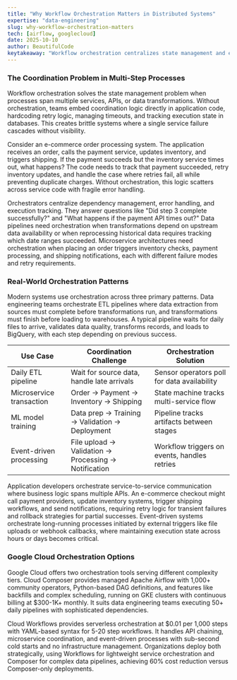 ```yaml
---
title: "Why Workflow Orchestration Matters in Distributed Systems"
expertise: "data-engineering"
slug: why-workflow-orchestration-matters
tech: [airflow, googlecloud]
date: 2025-10-10
author: BeautifulCode
keytakeaway: "Workflow orchestration centralizes state management and error handling for multi-step distributed processes, with tool selection driven by pipeline complexity, execution frequency, and whether teams need Python extensibility or serverless simplicity."
---
```


### The Coordination Problem in Multi-Step Processes

Workflow orchestration solves the state management problem when processes span multiple services, APIs, or data transformations. Without orchestration, teams embed coordination logic directly in application code, hardcoding retry logic, managing timeouts, and tracking execution state in databases. This creates brittle systems where a single service failure cascades without visibility.

Consider an e-commerce order processing system. The application receives an order, calls the payment service, updates inventory, and triggers shipping. If the payment succeeds but the inventory service times out, what happens? The code needs to track that payment succeeded, retry inventory updates, and handle the case where retries fail, all while preventing duplicate charges. Without orchestration, this logic scatters across service code with fragile error handling.

Orchestrators centralize dependency management, error handling, and execution tracking. They answer questions like "Did step 3 complete successfully?" and "What happens if the payment API times out?" Data pipelines need orchestration when transformations depend on upstream data availability or when reprocessing historical data requires tracking which date ranges succeeded. Microservice architectures need orchestration when placing an order triggers inventory checks, payment processing, and shipping notifications, each with different failure modes and retry requirements.

### Real-World Orchestration Patterns

Modern systems use orchestration across three primary patterns. Data engineering teams orchestrate ETL pipelines where data extraction from sources must complete before transformations run, and transformations must finish before loading to warehouses. A typical pipeline waits for daily files to arrive, validates data quality, transforms records, and loads to BigQuery, with each step depending on previous success.

| Use Case | Coordination Challenge | Orchestration Solution |
|----------|------------------------|------------------------|
| Daily ETL pipeline | Wait for source data, handle late arrivals | Sensor operators poll for data availability |
| Microservice transaction | Order → Payment → Inventory → Shipping | State machine tracks multi-service flow |
| ML model training | Data prep → Training → Validation → Deployment | Pipeline tracks artifacts between stages |
| Event-driven processing | File upload → Validation → Processing → Notification | Workflow triggers on events, handles retries |

Application developers orchestrate service-to-service communication where business logic spans multiple APIs. An e-commerce checkout might call payment providers, update inventory systems, trigger shipping workflows, and send notifications, requiring retry logic for transient failures and rollback strategies for partial successes. Event-driven systems orchestrate long-running processes initiated by external triggers like file uploads or webhook callbacks, where maintaining execution state across hours or days becomes critical.

### Google Cloud Orchestration Options

Google Cloud offers two orchestration tools serving different complexity tiers. Cloud Composer provides managed Apache Airflow with 1,000+ community operators, Python-based DAG definitions, and features like backfills and complex scheduling, running on GKE clusters with continuous billing at $300-1K+ monthly. It suits data engineering teams executing 50+ daily pipelines with sophisticated dependencies.

Cloud Workflows provides serverless orchestration at $0.01 per 1,000 steps with YAML-based syntax for 5-20 step workflows. It handles API chaining, microservice coordination, and event-driven processes with sub-second cold starts and no infrastructure management. Organizations deploy both strategically, using Workflows for lightweight service orchestration and Composer for complex data pipelines, achieving 60% cost reduction versus Composer-only deployments.
